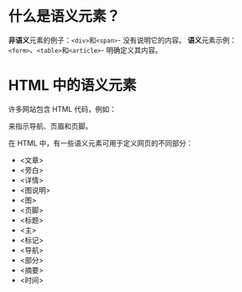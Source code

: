# 什么是语义元素？

**非语义**元素的例子：`<div>`和`<span>`- 没有说明它的内容。
**语义**元素示例： `<form>`、`<table>`和`<article>`- 明确定义其内容。

# HTML 中的语义元素

许多网站包含 HTML 代码，例如： <div id="nav"> <div class="header"> <div id="footer"> 来指示导航、页眉和页脚。

在 HTML 中，有一些语义元素可用于定义网页的不同部分： 
-  <文章>
-  <旁白>
-  <详情>
-  <图说明>
-  <图>
-  <页脚>
-  <标题>
-  <主>
-  <标记>
-  <导航>
-  <部分>
-  <摘要>
-  <时间>